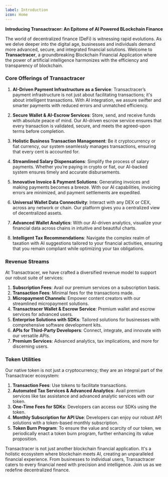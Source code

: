 ```yaml
---
label: Introduction
icon: Home
---
```


**Introducing Transactracer: An Epitome of AI Powered BLockchain Finance**

The world of decentralized finance (DeFi) is witnessing rapid evolutions. As we delve deeper into the digital age, businesses and individuals demand more advanced, secure, and integrated financial solutions. Welcome to **Transactracer**, a groundbreaking Blockchain Financial Application where the power of artificial intelligence harmonizes with the efficiency and transparency of blockchain.

### Core Offerings of Transactracer

1. **AI-Driven Payment Infrastructure as a Service**: Transactracer’s payment infrastructure is not just about facilitating transactions; it's about intelligent transactions. With AI integration, we assure swifter and smarter payments with reduced errors and unmatched efficiency.

2. **Secure Wallet & AI-Escrow Services**: Store, send, and receive funds with absolute peace of mind. Our AI-driven escrow service ensures that every transaction is validated, secure, and meets the agreed-upon terms before completion.

3. **Holistic Business Transaction Management**: Be it cryptocurrency or fiat currency, our system seamlessly manages transactions, ensuring that every cent is accounted for.

4. **Streamlined Salary Dispensations**: Simplify the process of salary payments. Whether you’re paying in crypto or fiat, our AI-backed system ensures timely and accurate disbursements.

5. **Innovative Invoice & Payment Solutions**: Generating invoices and making payments becomes a breeze. With our AI capabilities, invoicing errors are minimized, and payment settlements are expedited.

6. **Universal Wallet Data Connectivity**: Interact with any DEX or CEX, across any network or chain. Our platform gives you a centralized view of decentralized assets.

7. **Advanced Wallet Analytics**: With our AI-driven analytics, visualize your financial data across chains in intuitive and beautiful charts.

8. **Intelligent Tax Recommendations**: Navigate the complex realm of taxation with AI suggestions tailored to your financial activities, ensuring that you remain compliant while optimizing your tax obligations.

### Revenue Streams

At Transactracer, we have crafted a diversified revenue model to support our robust suite of services:

1. **Subscription Fees**: Avail our premium services on a subscription basis.
2. **Transaction Fees**: Minimal fees for the transactions made.
3. **Micropayment Channels**: Empower content creators with our streamlined micropayment solutions.
4. **Transactracer Wallet & Escrow Service**: Premium wallet and escrow services for advanced users.
5. **Enterprise Solutions with SDKs**: Tailored solutions for businesses with comprehensive software development kits.
6. **APIs for Third-Party Developers**: Connect, integrate, and innovate with our versatile APIs.
7. **Premium Services**: Advanced analytics, tax implications, and more for discerning users.



### Token Utilities

Our native token is not just a cryptocurrency; they are an integral part of the Transactracer ecosystem:

1. **Transaction Fees**: Use tokens to facilitate transactions.
2. **Automated Tax Services & Advanced Analytics**: Avail premium services like tax assistance and advanced analytic services with our token.
3. **One-Time Fees for SDKs**: Developers can access our SDKs using the token.
4. **Monthly Subscription for API Use**: Developers can enjoy our robust API solutions with a token-based monthly subscription.
5. **Token Burn Program**: To ensure the value and scarcity of our token, we periodically enact a token burn program, further enhancing its value proposition.


Transactracer is not just another blockchain financial application. It's a holistic ecosystem where blockchain meets AI, creating an unparalleled financial experience. From businesses to individual users, Transactracer caters to every financial need with precision and intelligence. Join us as we redefine decentralized finance.